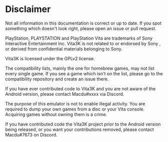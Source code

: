 # Disclaimer

Not all information in this documentation is correct or up to date. If you spot something which doesn't look right, please open an issue or pull request.

PlayStation, PLAYSTATION and PlayStation Vita are trademarks of Sony Interactive Entertainment Inc. Vita3K is not related to or endorsed by Sony , or derived from confidential materials belonging to Sony.

Vita3K is licensed under the GPLv2 license.

The compatibility lists, mainly the one for homebrew games, may not list every single game. If you see a game which isn't on the list, please go to the compatibility repository and create an issue there.

If you have ever contributed code to Vita3K and you are not aware of the Android version, please contact Macdu#xxxx via Discord.

The purpose of this emulator is not to enable illegal activity. You are required to dump your own games from a disc or your Vita console. Acquiring games without owning them is a crime.

If you have contributed code the Vita3K project prior to the Android version being released, or you want your contributions removed, please contact Macdu#7673 on Discord.
